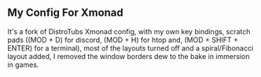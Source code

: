 ## My Config For Xmonad
It's a fork of DistroTubs Xmonad config, with my own key bindings, scratch pads ((MOD + D) for discord, (MOD + H) for htop and, (MOD + SHIFT + ENTER) for a terminal), most of the layouts turned off and a spiral/Fibonacci layout added, I removed the window borders dew to  the bake in immersion in games.

